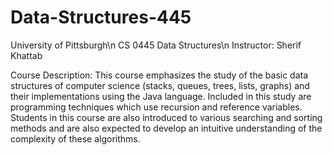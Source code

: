 # Data-Structures-445

University of Pittsburgh\n 
CS 0445 Data Structures\n
Instructor: Sherif Khattab

Course Description:
This course emphasizes the study of the basic data structures of computer science (stacks, queues, trees, lists, graphs) and their implementations using the Java language. Included in this study are programming techniques which use recursion and reference variables. Students in this course are also introduced to various searching and sorting methods and are also expected to develop an intuitive understanding of the complexity of these algorithms.
